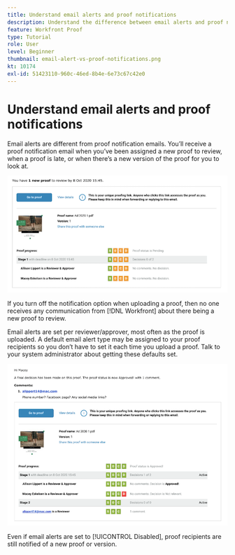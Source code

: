 ```yaml
---
title: Understand email alerts and proof notifications
description: Understand the difference between email alerts and proof notifications in [!DNL  Workfront].
feature: Workfront Proof
type: Tutorial
role: User
level: Beginner
thumbnail: email-alert-vs-proof-notifications.png
kt: 10174
exl-id: 51423110-960c-46ed-8b4e-6e73c67c42e0
---
```

# Understand email alerts and proof notifications

Email alerts are different from proof notification emails. You’ll receive a proof notification email when you’ve been assigned a new proof to review, when a proof is late, or when there’s a new version of the proof for you to look at.

![An image of a proof notification email indicating that there is a new proof to review.](assets/email-alert-1.png)

If you turn off the notification option when uploading a proof, then no one receives any communication from [!DNL Workfront] about there being a new proof to review.

Email alerts are set per reviewer/approver, most often as the proof is uploaded. A default email alert type may be assigned to your proof recipients so you don’t have to set it each time you upload a proof. Talk to your system administrator about getting these defaults set.

![An image of an email alert indicating that a decision has been made on the proof and there is a comment to review.](assets/email-alert-2.png)

Even if email alerts are set to [!UICONTROL Disabled], proof recipients are still notified of a new proof or version.

<!--
# Learn more
* New proof email
* Late proof email
-->
